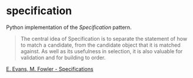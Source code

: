 # specification

Python implementation of the *Specification* pattern.

> The central idea of Specification is to separate the statement of how to
match a candidate, from the candidate object that it is matched against. As
well as its usefulness in selection, it is also valuable for validation and
for building to order.

[E. Evans, M. Fowler - Specifications](https://martinfowler.com/apsupp/spec.pdf)
